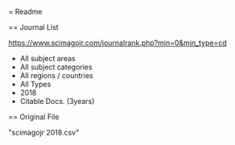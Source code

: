 = Readme

== Journal List

https://www.scimagojr.com/journalrank.php?min=0&min_type=cd

- All subject areas
- All subject categories
- All regions / countries
- All Types
- 2018
- Citable Docs. (3years)

== Original File

"scimagojr 2018.csv"
